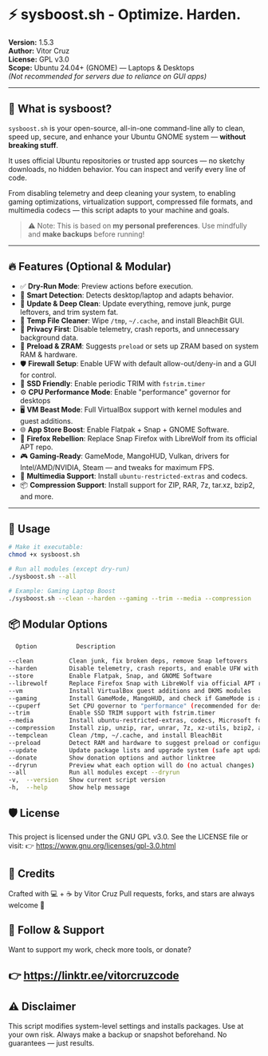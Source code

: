 # ⚡ sysboost.sh - Optimize. Harden.

**Version:** 1.5.3  
**Author:** Vitor Cruz  
**License:** GPL v3.0  
**Scope:** Ubuntu 24.04+ (GNOME) — Laptops & Desktops  
*(Not recommended for servers due to reliance on GUI apps)*

---

## 🧰 What is sysboost?

`sysboost.sh` is your open-source, all-in-one command-line ally to clean, speed up, secure, and enhance your Ubuntu GNOME system — **without breaking stuff**.

It uses official Ubuntu repositories or trusted app sources — no sketchy downloads, no hidden behavior. You can inspect and verify every line of code.

From disabling telemetry and deep cleaning your system, to enabling gaming optimizations, virtualization support, compressed file formats, and multimedia codecs — this script adapts to your machine and goals.

> ⚠️ Note: This is based on **my personal preferences**. Use mindfully and **make backups** before running!

---

## 🔥 Features (Optional & Modular)
- ✅ **Dry-Run Mode**: Preview actions before execution.
- 🧠 **Smart Detection**: Detects desktop/laptop and adapts behavior.
- 🧼 **Update & Deep Clean**: Update everything, remove junk, purge leftovers, and trim system fat.
- 🧹 **Temp File Cleaner**: Wipe `/tmp`, `~/.cache`, and install BleachBit GUI.
- 🔐 **Privacy First**: Disable telemetry, crash reports, and unnecessary background data.
- 🔁 **Preload & ZRAM**: Suggests `preload` or sets up ZRAM based on system RAM & hardware.
- 🛡️ **Firewall Setup**: Enable UFW with default allow-out/deny-in and a GUI for control.
- 💾 **SSD Friendly**: Enable periodic TRIM with `fstrim.timer`
- ⚙️ **CPU Performance Mode**: Enable "performance" governor for desktops
- 🖥️ **VM Beast Mode**: Full VirtualBox support with kernel modules and guest additions.
- 🌐 **App Store Boost**: Enable Flatpak + Snap + GNOME Software.
- 🦊 **Firefox Rebellion**: Replace Snap Firefox with LibreWolf from its official APT repo.
- 🎮 **Gaming-Ready**: GameMode, MangoHUD, Vulkan, drivers for Intel/AMD/NVIDIA, Steam — and tweaks for maximum FPS.
- 🎵 **Multimedia Support**: Install `ubuntu-restricted-extras` and codecs.
- 📦 **Compression Support**: Install support for ZIP, RAR, 7z, tar.xz, bzip2, and more.

---

## 🧪 Usage

```bash
# Make it executable:
chmod +x sysboost.sh

# Run all modules (except dry-run)
./sysboost.sh --all

# Example: Gaming Laptop Boost
./sysboost.sh --clean --harden --gaming --trim --media --compression
```

## 📦 Modular Options
```bash
  Option	       Description

--clean          Clean junk, fix broken deps, remove Snap leftovers
--harden         Disable telemetry, crash reports, and enable UFW with GUI
--store          Enable Flatpak, Snap, and GNOME Software
--librewolf      Replace Firefox Snap with LibreWolf via official APT repo
--vm             Install VirtualBox guest additions and DKMS modules
--gaming         Install GameMode, MangoHUD, and check if GameMode is active
--cpuperf        Set CPU governor to "performance" (recommended for desktops)
--trim           Enable SSD TRIM support with fstrim.timer
--media          Install ubuntu-restricted-extras, codecs, Microsoft fonts 
--compression    Install zip, unzip, rar, unrar, 7z, xz-utils, bzip2, and lzma
--tempclean      Clean /tmp, ~/.cache, and install BleachBit
--preload        Detect RAM and hardware to suggest preload or configure ZRAM
--update         Update package lists and upgrade system (safe apt update + upgrade)
--donate         Show donation options and author linktree
--dryrun         Preview what each option will do (no actual changes)
--all            Run all modules except --dryrun
-v,  --version	 Show current script version
-h,  --help	     Show help message
```

## 🛡️ License
This project is licensed under the GNU GPL v3.0.
See the LICENSE file or visit:
👉 https://www.gnu.org/licenses/gpl-3.0.html

## 👤 Credits
Crafted with 💻 + ☕ by Vitor Cruz
Pull requests, forks, and stars are always welcome 🌟

## 👋 Follow & Support
Want to support my work, check more tools, or donate?
## 👉 https://linktr.ee/vitorcruzcode

## ⚠️ Disclaimer
This script modifies system-level settings and installs packages.
Use at your own risk. Always make a backup or snapshot beforehand.
No guarantees — just results.
